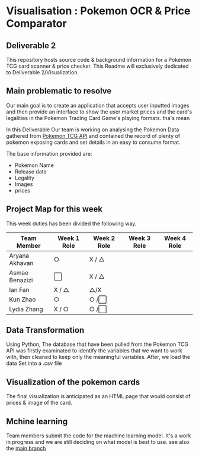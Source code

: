 
# Visualisation : Pokemon OCR & Price Comparator

## Deliverable 2

This repository hosts source code & background information for a Pokemon TCG card scanner & price checker. This Readme will exclusively dedicated to Deliverable 2/Visualization.

## Main problematic to resolve

Our main goal is to create an application that accepts user inputted images and then provide an interface to show the user market prices and the card's legalities in the Pokemon Trading Card Game's playing formats. tha's mean 

In this Deliverable Our team is working on analysing the Pokemon Data gathered from [Pokemon TCG API](https://pokemontcg.io/) and contained the record of plenty of pokemon exposing cards and set details in an easy to consume format.

The base information provided are:
- Pokemon Name
- Release date 
- Legality 
- Images
- prices


## Project Map for this week

This week duties has been divided the following way.

| Team Member    | Week 1 Role  | Week 2 Role | Week 3 Role | Week 4 Role |
|----------------|--------------|-------------|-------------|-------------|
| Aryana Akhavan | ○       |      X / △       |             |             |
| Asmae Benazizi | ⬜       |    X / △      |             |             |
| Ian Fan        | X / △ |        △/X     |             |             |
| Kun Zhao       | ○       |     ○ /⬜     |             |             |
| Lydia Zhang    | X / ○    |    ○ /⬜      |             |             |

## Data Transformation 

Using Python, The database that have been pulled from the Pokemon TCG API was firstly examinated to identify the variables that we want to work with, then cleaned to keep only  the meaningful variables.
After, we load the data Set into a .csv file

## Visualization of the pokemon cards 

The final visualization is anticipated as an HTML page that would consist of prices & image of the card.


## Mchine learning 

Team members submit the code for the machine learning model. It's a work in progress and we are still deciding on what model is best to use.
see also the [main branch](https://github.com/benaziziasmae/squirtle_squad)

